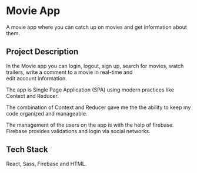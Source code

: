 # Movie App 

A movie app where you can catch up on movies and get information about them.

## Project Description

In the Movie app you can login, logout, sign up, 
search for movies, watch trailers, 
write a comment to a movie in real-time and  
edit account information. 

The app is Single Page Application (SPA) using modern practices
like Context and Reducer.

The combination of Context and Reducer gave me the
the ability to keep my code organized and manageable.

The management of the users on the app is with the help of firebase. 
Firebase provides validations and login via social networks.

## Tech Stack

 React, Sass, Firebase and HTML.
